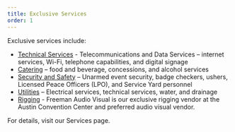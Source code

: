 ```yaml
---
title: Exclusive Services
order: 1
---
```


Exclusive services include:

- [Technical Services](https://www.austinconventioncenter.com/technology/) - Telecommunications and Data Services – internet services, Wi-Fi, telephone capabilities, and digital signage
- [Catering](https://www.austinconventioncenter.com/catering/) – food and beverage, concessions, and alcohol services
- [Security and Safety](https://www.austinconventioncenter.com/security-and-safety/) – Unarmed event security, badge checkers, ushers, Licensed Peace Officers (LPO), and Service Yard personnel    
- [Utilities](https://www.austinconventioncenter.com/exhibit/) – Electrical services, technical services, water, and drainage
- [Rigging](https://www.austinconventioncenter.com/guidelines-and-resources/) - Freeman Audio Visual is our exclusive rigging vendor at the Austin Convention Center and preferred audio visual vendor.

For details, visit our Services page.
